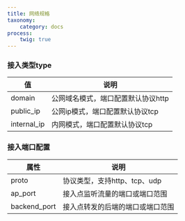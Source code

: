 ```yaml
---
title: 网络规格
taxonomy:
    category: docs
process:
	twig: true
---
```


### 接入类型type

|值|说明|
|---|---|
|domain     |公网域名模式，端口配置默认协议http|
|public_ip  |公网ip模式，端口配置默认协议tcp|
|internal_ip|内网模式，端口配置默认协议tcp|

### 接入端口配置

|属性|说明|
|---|---|
|proto|协议类型，支持http、tcp、udp|
|ap_port|接入点监听流量的端口或端口范围|
|backend_port|接入点转发的后端的端口或端口范围|